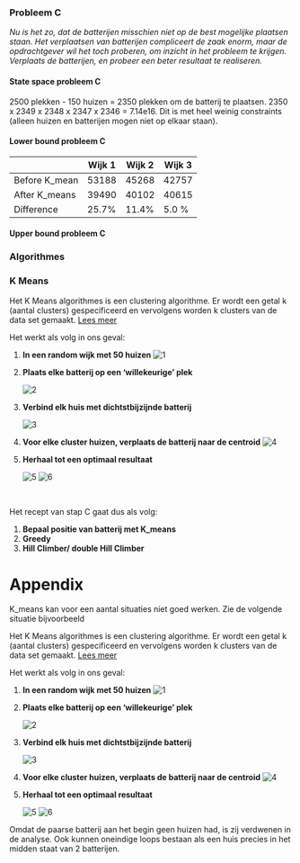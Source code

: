 ### Probleem C

*Nu is het zo, dat de batterijen misschien niet op de best mogelijke plaatsen staan. Het verplaatsen van batterijen compliceert de zaak enorm, maar de opdrachtgever wil het toch proberen, om inzicht in het probleem te krijgen. Verplaats de batterijen, en probeer een beter resultaat te realiseren.*

#### State space probleem C

2500 plekken - 150 huizen = 2350 plekken om de batterij te plaatsen. 2350 x 2349 x 2348 x 2347 x 2346 = 7.14e16. Dit is met heel weinig constraints (alleen huizen en batterijen mogen niet op elkaar staan).

#### Lower bound probleem C

|               | Wijk 1 | Wijk 2 | Wijk 3 |
| ------------- | ------ | ------ | ------ |
| Before K_mean | 53188  | 45268  | 42757  |
| After K_means | 39490  | 40102  | 40615  |
| Difference    | 25.7%  | 11.4%  | 5.0 %  |



#### Upper bound probleem C



### Algorithmes



### K Means

Het K Means algorithmes is een clustering algorithme. Er wordt een getal k (aantal clusters) gespecificeerd en vervolgens worden k clusters van de data set gemaakt. [Lees meer](https://en.wikipedia.org/wiki/K-means_clustering) 

Het werkt als volg in ons geval:

1. **In een random wijk met 50 huizen**
   ![1](https://github.com/ThomasHoed/Heuristieken/blob/master/Documentation/Pictures/kMeans%20-%20optimal%20result/Figure%201.png)

2. **Plaats elke batterij op een ‘willekeurige’ plek**

   ![2](https://github.com/ThomasHoed/Heuristieken/blob/master/Documentation/Pictures/kMeans%20-%20optimal%20result/Figure%202.png)

3. **Verbind elk huis met dichtstbijzijnde batterij**

   ![3](https://github.com/ThomasHoed/Heuristieken/blob/master/Documentation/Pictures/kMeans%20-%20optimal%20result/Figure%203.png)

4. **Voor elke cluster huizen, verplaats de batterij naar de centroid**
   ![4](https://github.com/ThomasHoed/Heuristieken/blob/master/Documentation/Pictures/kMeans%20-%20optimal%20result/Figure%204.png)

5. **Herhaal tot een optimaal resultaat**

   ![5](https://github.com/ThomasHoed/Heuristieken/blob/master/Documentation/Pictures/kMeans%20-%20optimal%20result/Figure%205.png)
   ![6](https://github.com/ThomasHoed/Heuristieken/blob/master/Documentation/Pictures/kMeans%20-%20optimal%20result/Figure%206.png)

   ​



Het recept van stap C gaat dus als volg:

1. **Bepaal positie van batterij met K_means**
2. **Greedy**
3. **Hill Climber/ double Hill Climber**













# Appendix

K_means kan voor een aantal situaties niet goed werken. Zie de volgende situatie bijvoorbeeld

Het K Means algorithmes is een clustering algorithme. Er wordt een getal k (aantal clusters) gespecificeerd en vervolgens worden k clusters van de data set gemaakt. [Lees meer](https://en.wikipedia.org/wiki/K-means_clustering) 

Het werkt als volg in ons geval:

1. **In een random wijk met 50 huizen**
   ![1](https://github.com/ThomasHoed/Heuristieken/blob/master/Documentation/Pictures/kMeans%20-%20non%20optimal%20result/Figure%201.png)

2. **Plaats elke batterij op een ‘willekeurige’ plek**

   ![2](https://github.com/ThomasHoed/Heuristieken/blob/master/Documentation/Pictures/kMeans%20-%20non%20optimal%20result/Figure%202.png)

3. **Verbind elk huis met dichtstbijzijnde batterij**

   ![3](https://github.com/ThomasHoed/Heuristieken/blob/master/Documentation/Pictures/kMeans%20-%20non%20optimal%20result/Figure%203.png)

4. **Voor elke cluster huizen, verplaats de batterij naar de centroid**
   ![4](https://github.com/ThomasHoed/Heuristieken/blob/master/Documentation/Pictures/kMeans%20-%20non%20optimal%20result/Figure%204.png)

5. **Herhaal tot een optimaal resultaat**

   ![5](https://github.com/ThomasHoed/Heuristieken/blob/master/Documentation/Pictures/kMeans%20-%20non%20optimal%20result/Figure%205.png)
   ![6](https://github.com/ThomasHoed/Heuristieken/blob/master/Documentation/Pictures/kMeans%20-%20non%20optimal%20result/Figure%206.png)



Omdat de paarse batterij aan het begin geen huizen had, is zij verdwenen in de analyse. Ook kunnen oneindige loops bestaan als een huis precies in het midden staat van 2 batterijen. 

